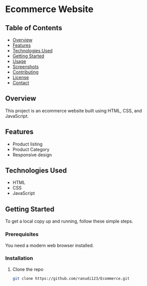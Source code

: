 # Ecommerce Website

## Table of Contents
- [Overview](#overview)
- [Features](#features)
- [Technologies Used](#technologies-used)
- [Getting Started](#getting-started)
- [Usage](#usage)
- [Screenshots](#screenshots)
- [Contributing](#contributing)
- [License](#license)
- [Contact](#contact)

## Overview
This project is an ecommerce website built using HTML, CSS, and JavaScript.

## Features
- Product listing
- Product Category
- Responsive design

## Technologies Used
- HTML
- CSS
- JavaScript

## Getting Started
To get a local copy up and running, follow these simple steps.

### Prerequisites
You need a modern web browser installed.

### Installation
1. Clone the repo
   ```sh
   git clone https://github.com/ranudi123/Ecommerce.git

